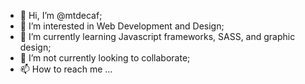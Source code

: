 - 👋 Hi, I’m @mtdecaf;
- 👀 I’m interested in Web Development and Design;
- 🌱 I’m currently learning Javascript frameworks, SASS, and graphic design;
- 💞️ I’m not currently looking to collaborate;
- 📫 How to reach me ...

<!---
mtdecaf/mtdecaf is a ✨ special ✨ repository because its `README.md` (this file) appears on your GitHub profile.
You can click the Preview link to take a look at your changes.
--->
